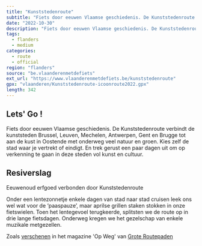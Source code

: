 ```yaml
---
title: "Kunststedenroute"
subtitle: "Fiets door eeuwen Vlaamse geschiedenis. De Kunststedenroute verbindt de kunststeden Brussel, Leuven, Mechelen, Antwerpen, Gent en Brugge tot aan de kust."
date: "2022-10-30"
description: "Fiets door eeuwen Vlaamse geschiedenis. De Kunststedenroute verbindt de kunststeden Brussel, Leuven, Mechelen, Antwerpen, Gent en Brugge tot aan de kust." 
tags:
  - flanders
  - medium
categories: 
  - route
  - official
region: "flanders"
source: "be.vlaanderenmetdefiets"
ext_url: "https://www.vlaanderenmetdefiets.be/kunststedenroute"
gpx: "vlaanderen/Kunststedenroute-icoonroute2022.gpx"
length: 342
---
```


## Lets' Go !

Fiets door eeuwen Vlaamse geschiedenis. De Kunststedenroute verbindt de kunststeden Brussel, Leuven, Mechelen, Antwerpen, Gent en Brugge tot aan de kust in Oostende met onderweg veel natuur en groen. Kies zelf de stad waar je vertrekt of eindigt. En trek gerust een paar dagen uit om op verkenning te gaan in deze steden vol kunst en cultuur.

## Resiverslag

Eeuwenoud erfgoed verbonden door Kunststedenroute

Onder een lentezonnetje enkele dagen van stad naar stad cruisen leek ons wel wat voor de ‘paaspauze’, maar aprilse grillen staken stokken in onze fietswielen. Toen het lentegevoel terugkeerde, splitsten we de route op in drie lange fietsdagen. Onderweg kregen we het gezelschap van enkele muzikale metgezellen.

Zoals [verschenen](https://www.vlaanderenmetdefiets.be/sites/default/files/media/files/2022-06/Kunststedenroute.pdf) in het magazine 'Op Weg' van [Grote Routepaden](https://www.groteroutepaden.be/) 